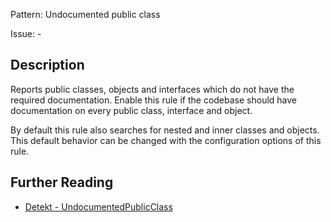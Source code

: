Pattern: Undocumented public class

Issue: -

## Description

Reports public classes, objects and interfaces which do not have the required documentation. Enable this rule if the codebase should have documentation on every public class, interface and object.

By default this rule also searches for nested and inner classes and objects. This default behavior can be changed with the configuration options of this rule.

## Further Reading

* [Detekt - UndocumentedPublicClass](https://detekt.dev/docs/rules/comments/#undocumentedpublicclass)